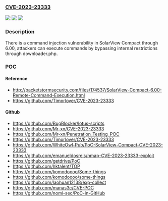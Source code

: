 ### [CVE-2023-23333](https://cve.mitre.org/cgi-bin/cvename.cgi?name=CVE-2023-23333)
![](https://img.shields.io/static/v1?label=Product&message=n%2Fa&color=blue)
![](https://img.shields.io/static/v1?label=Version&message=n%2Fa&color=blue)
![](https://img.shields.io/static/v1?label=Vulnerability&message=n%2Fa&color=brighgreen)

### Description

There is a command injection vulnerability in SolarView Compact through 6.00, attackers can execute commands by bypassing internal restrictions through downloader.php.

### POC

#### Reference
- http://packetstormsecurity.com/files/174537/SolarView-Compact-6.00-Remote-Command-Execution.html
- https://github.com/Timorlover/CVE-2023-23333

#### Github
- https://github.com/BugBlocker/lotus-scripts
- https://github.com/Mr-xn/CVE-2023-23333
- https://github.com/Mr-xn/Penetration_Testing_POC
- https://github.com/Timorlover/CVE-2023-23333
- https://github.com/WhiteOwl-Pub/PoC-SolarView-Compact-CVE-2023-23333
- https://github.com/emanueldosreis/nmap-CVE-2023-23333-exploit
- https://github.com/getdrive/PoC
- https://github.com/hktalent/TOP
- https://github.com/komodoooo/Some-things
- https://github.com/komodoooo/some-things
- https://github.com/laohuan12138/exp-collect
- https://github.com/manas3c/CVE-POC
- https://github.com/nomi-sec/PoC-in-GitHub

